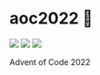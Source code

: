 # aoc2022 🎄

![](https://img.shields.io/badge/day%20📅-17-blue)
![](https://img.shields.io/badge/stars%20⭐-8-yellow)
![](https://img.shields.io/badge/days%20completed-4-red)

Advent of Code 2022
